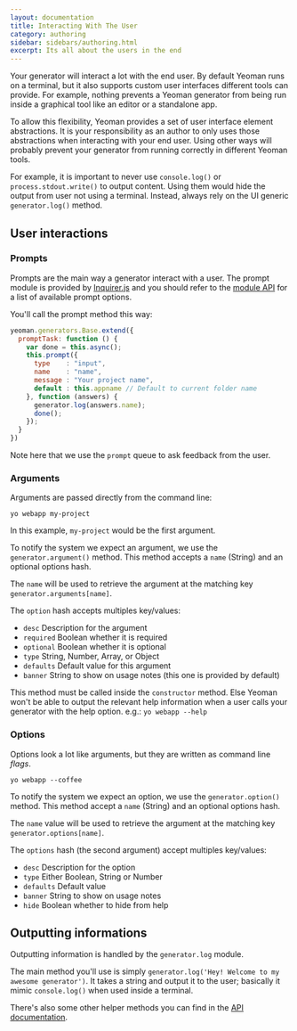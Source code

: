 ```yaml
---
layout: documentation
title: Interacting With The User
category: authoring
sidebar: sidebars/authoring.html
excerpt: Its all about the users in the end
---
```


Your generator will interact a lot with the end user. By default Yeoman runs on a terminal, but it also supports custom user interfaces different tools can provide. For example, nothing prevents a Yeoman generator from being run inside a graphical tool like an editor or a standalone app.

To allow this flexibility, Yeoman provides a set of user interface element abstractions. It is your responsibility as an author to only uses those abstractions when interacting with your end user. Using other ways will probably prevent your generator from running correctly in different Yeoman tools.

For example, it is important to never use `console.log()` or `process.stdout.write()` to output content. Using them would hide the output from user not using a terminal. Instead, always rely on the UI generic `generator.log()` method.

## User interactions

### Prompts

Prompts are the main way a generator interact with a user. The prompt module is provided by [Inquirer.js](https://github.com/SBoudrias/Inquirer.js) and you should refer to the [module API](https://github.com/SBoudrias/Inquirer.js) for a list of available prompt options.

You'll call the prompt method this way:

```js
yeoman.generators.Base.extend({
  promptTask: function () {
    var done = this.async();
    this.prompt({
      type    : "input",
      name    : "name",
      message : "Your project name",
      default : this.appname // Default to current folder name
    }, function (answers) {
      generator.log(answers.name);
      done();
    });
  }
})
```

Note here that we use the `prompt` queue to ask feedback from the user.

### Arguments

Arguments are passed directly from the command line:

```
yo webapp my-project
```

In this example, `my-project` would be the first argument.

To notify the system we expect an argument, we use the `generator.argument()` method. This method accepts a `name` (String) and an optional options hash.

The `name` will be used to retrieve the argument at the matching key `generator.arguments[name]`.

The `option` hash accepts multiples key/values:

- `desc` Description for the argument
- `required` Boolean whether it is required
- `optional` Boolean whether it is optional
- `type` String, Number, Array, or Object
- `defaults` Default value for this argument
- `banner` String to show on usage notes (this one is provided by default)

This method must be called inside the `constructor` method. Else Yeoman won't be able to output the relevant help information when a user calls your generator with the help option. e.g.: `yo webapp --help`

### Options

Options look a lot like arguments, but they are written as command line _flags_.

```
yo webapp --coffee
```

To notify the system we expect an option, we use the `generator.option()` method. This method accept a `name` (String) and an optional options hash.

The `name` value will be used to retrieve the argument at the matching key `generator.options[name]`.

The `options` hash (the second argument) accept multiples key/values:

- `desc` Description for the option
- `type` Either Boolean, String or Number
- `defaults` Default value
- `banner` String to show on usage notes
- `hide` Boolean whether to hide from help

## Outputting informations

Outputting information is handled by the `generator.log` module.

The main method you'll use is simply `generator.log('Hey! Welcome to my awesome generator')`. It takes a string and output it to the user; basically it mimic `console.log()` when used inside a terminal.

There's also some other helper methods you can find in the [API documentation](http://yeoman.github.io/generator/TerminalAdapter.html).
